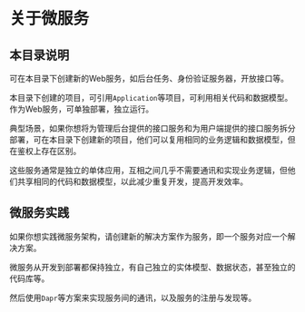 # 关于微服务

## 本目录说明

可在本目录下创建新的Web服务，如后台任务、身份验证服务器，开放接口等。

本目录下创建的项目，可引用`Application`等项目，可利用相关代码和数据模型。作为Web服务，可单独部署，独立运行。

典型场景，如果你想将为管理后台提供的接口服务和为用户端提供的接口服务拆分部署，可在本目录下创建新的项目，他们可以复用相同的业务逻辑和数据模型，但在鉴权上存在区别。

这些服务通常是独立的单体应用，互相之间几乎不需要通讯和实现业务逻辑，但他们共享相同的代码和数据模型，以此减少重复开发，提高开发效率。

## 微服务实践

如果你想实践微服务架构，请创建新的解决方案作为服务，即一个服务对应一个解决方案。

微服务从开发到部署都保持独立，有自己独立的实体模型、数据状态，甚至独立的代码库等。

然后使用`Dapr`等方案来实现服务间的通讯，以及服务的注册与发现等。